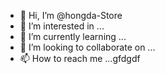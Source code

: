 - 👋 Hi, I’m @hongda-Store
- 👀 I’m interested in ...
- 🌱 I’m currently learning ...
- 💞️ I’m looking to collaborate on ...
- 📫 How to reach me ...gfdgdf

<!---
hongda-Store/hongda-Store is a ✨ special ✨ repository because its `README.md` (this file) appears on your GitHub profile.
You can click the Preview link to take a look at your changes.
--->

